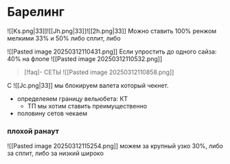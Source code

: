 # Барелинг
![[Ks.png|33]]![[Jh.png|33]]![[2h.png|33]]
Можно ставить 100% ренжом мелкими 33% и 50%
либо сплит, либо 

![[Pasted image 20250312110431.png]]
Если упростить до одного сайза: 40% на флопе
![[Pasted image 20250312110532.png]]

> [!faq]- СЕТЫ
>  ![[Pasted image 20250312110858.png]]

С ![[Jc.png|33]]  мы блокируем валета который чекнет. 


- определеяем границу вельюбета: КТ
	- ТП мы хотим ставить преимущественно
- половину сетов чекаем

### плохой ранаут
![[Pasted image 20250312115254.png]]
можем за крупный узко 30%, либо за сплит, либо за низкий широко
